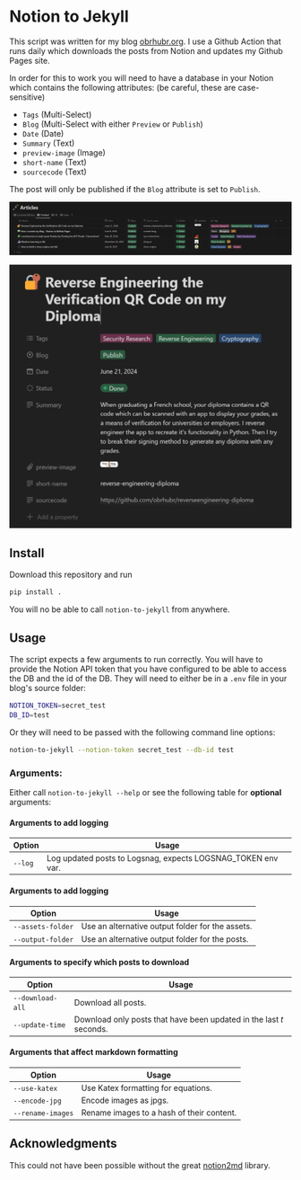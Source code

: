 # Notion to Jekyll

This script was written for my blog [obrhubr.org](https://obrhubr.org). I use a Github Action that runs daily which downloads the posts from Notion and updates my Github Pages site.

In order for this to work you will need to have a database in your Notion which contains the following attributes: (be careful, these are case-sensitive)
 - `Tags` (Multi-Select)
 - `Blog` (Multi-Select with either `Preview` or `Publish`)
 - `Date` (Date)
 - `Summary` (Text)
 - `preview-image` (Image)
 - `short-name` (Text)
 - `sourcecode` (Text)

The post will only be published if the `Blog` attribute is set to `Publish`.

![Notion Database containing the articles](.github/images/db.png)

![Post and all properties](.github/images/properties.png)

## Install

Download this repository and run

```bash
pip install .
```

You will no be able to call `notion-to-jekyll` from anywhere.

## Usage

The script expects a few arguments to run correctly.
You will have to provide the Notion API token that you have configured to be able to access the DB and the id of the DB. They will need to either be in a `.env` file in your blog's source folder:

```bash
NOTION_TOKEN=secret_test
DB_ID=test
```

Or they will need to be passed with the following command line options:

```bash
notion-to-jekyll --notion-token secret_test --db-id test
```

### Arguments:

Either call `notion-to-jekyll --help` or see the following table for **optional** arguments:

#### Arguments to add logging
| Option | Usage |
|-	|-	|
| `--log`	| Log updated posts to Logsnag, expects LOGSNAG_TOKEN env var.	|

#### Arguments to add logging
| Option | Usage |
|-	|-	|
| `--assets-folder`	| Use an alternative output folder for the assets.	|
| `--output-folder`	| Use an alternative output folder for the posts. |

#### Arguments to specify which posts to download

| Option | Usage |
|-	|-	|
| `--download-all` | Download all posts.	|
| `--update-time`	| Download only posts that have been updated in the last *t* seconds. |

#### Arguments that affect markdown formatting

| Option | Usage |
|-	|-	|
| `--use-katex`	| Use Katex formatting for equations.	|
| `--encode-jpg`	| Encode images as jpgs.	|
| `--rename-images`	| Rename images to a hash of their content.	|

## Acknowledgments

This could not have been possible without the great [notion2md](https://github.com/echo724/notion2md) library.